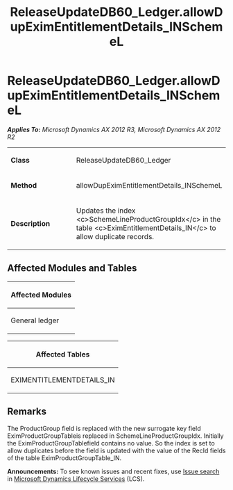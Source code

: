 ﻿---
title: ReleaseUpdateDB60_Ledger.allowDupEximEntitlementDetails_INSchemeL
TOCTitle: ReleaseUpdateDB60_Ledger.allowDupEximEntitlementDetails_INSchemeL
ms:assetid: b4afe2b1-d153-0d80-1f11-f6b0bd1dafd8
ms:mtpsurl: https://msdn.microsoft.com/en-us/library/JJ736968(v=AX.60)
ms:contentKeyID: 49710652
ms.date: 05/18/2015
mtps_version: v=AX.60
---

# ReleaseUpdateDB60\_Ledger.allowDupEximEntitlementDetails\_INSchemeL 


_**Applies To:** Microsoft Dynamics AX 2012 R3, Microsoft Dynamics AX 2012 R2_

<table>
<colgroup>
<col style="width: 50%" />
<col style="width: 50%" />
</colgroup>
<tbody>
<tr class="odd">
<td><p><strong>Class</strong></p></td>
<td><p>ReleaseUpdateDB60_Ledger</p></td>
</tr>
<tr class="even">
<td><p><strong>Method</strong></p></td>
<td><p>allowDupEximEntitlementDetails_INSchemeL</p></td>
</tr>
<tr class="odd">
<td><p><strong>Description</strong></p></td>
<td><p>Updates the index &lt;c&gt;SchemeLineProductGroupIdx&lt;/c&gt; in the table &lt;c&gt;EximEntitlementDetails_IN&lt;/c&gt; to allow duplicate records.</p></td>
</tr>
</tbody>
</table>


## Affected Modules and Tables

<table>
<colgroup>
<col style="width: 100%" />
</colgroup>
<thead>
<tr class="header">
<th><p>Affected Modules</p></th>
</tr>
</thead>
<tbody>
<tr class="odd">
<td><p>General ledger</p></td>
</tr>
</tbody>
</table>


<table>
<colgroup>
<col style="width: 100%" />
</colgroup>
<thead>
<tr class="header">
<th><p>Affected Tables</p></th>
</tr>
</thead>
<tbody>
<tr class="odd">
<td><p>EXIMENTITLEMENTDETAILS_IN</p></td>
</tr>
</tbody>
</table>


## Remarks

The ProductGroup field is replaced with the new surrogate key field EximProductGroupTableis replaced in SchemeLineProductGroupIdx. Initially the EximProductGroupTablefield contains no value. So the index is set to allow duplicates before the field is updated with the value of the RecId fields of the table EximProductGroupTable\_IN.

  
**Announcements:** To see known issues and recent fixes, use [Issue search](http://go.microsoft.com/fwlink/?linkid=389258) in [Microsoft Dynamics Lifecycle Services](http://go.microsoft.com/fwlink/?linkid=306505) (LCS).


